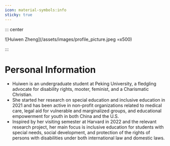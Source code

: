 ```yaml
---
icon: material-symbols:info
sticky: true
---
```


::: center

![Huiwen Zheng](/assets/images/profile_picture.jpeg =x500)

:::

# Personal Information

- Huiwen is an undergraduate student at Peking University, a fledgling advocate for disability rights, mooter, feminist, and a Charismatic Christian.
- She started her research on special education and inclusive education in 2021 and has been active in non-profit organizations related to medical care, legal aid for vulnerable and marginalized groups, and educational empowerment for youth in both China and the U.S.
- Inspired by her visiting semester at Harvard in 2022 and the relevant research project, her main focus is inclusive education for students with special needs, social development, and protection of the rights of persons with disabilities under both international law and domestic laws.
